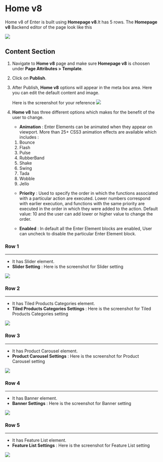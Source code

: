 # Home v8

Home v8 of Enter is built using **Homepage v8**.It has 5 rows. The **Homepage v8** Backend editor of the page look like this

![](http://transvelo.github.io/docs/enter/images/home-v8-setting.png)

## Content Section

1. Navigate to **Home v8** page and make sure **Homepage v8** is choosen under **Page Attributes > Template**.
2. Click on **Publish**.
3. After Publish, **Home v8** options will appear in the meta box area. Here you can edit the default content and image.

    Here is the screenshot for your reference
    ![](http://transvelo.github.io/docs/enter/images/home-v8-option.png)

4. **Home v8** has three different options which makes for the benefit of the user to change.

    * **Animation** : Enter Elements can be animated when they appear on viewport. More than 25+ CSS3 animation effects are available which includes :

    1. Bounce
    2. Flash
    3. Pulse
    4. RubberBand
    5. Shake
    6. Swing
    7. Tada
    8. Wobble
    9. Jello

    * **Priority** : Used to specify the order in which the functions associated with a particular action are executed. Lower numbers correspond with earlier execution, and functions with the same priority are executed in the order in which they were added to the action. Default value: 10 and the user can add lower or higher value to change the order.

    * **Enabled** : In default all the Enter Element blocks are enabled, User can uncheck to disable the particular Enter Element block.

### Row 1
---
* It has Slider element.
* **Slider Setting** : Here is the screenshot for Slider setting

![](http://transvelo.github.io/docs/enter/images/home8-slider-setting.png)

### Row 2
---
* It has Tiled Products Categories element.
* **Tiled Products Categories Settings** : Here is the screenshot for Tiled Products Categories setting

![](http://transvelo.github.io/docs/enter/images/home8-tiled-products-categories-setting.png)


### Row 3
---
* It has Product Carousel element.
* **Product Carousel Settings** : Here is the screenshot for Product Carousel setting

![](http://transvelo.github.io/docs/enter/images/product-carousel-setting.png)

### Row 4
---
* It has Banner element.
* **Banner Settings** : Here is the screenshot for Banner setting

![](http://transvelo.github.io/docs/enter/images/home8-banner-setting.png)


### Row 5
---
* It has Feature List element.
* **Feature List Settings** : Here is the screenshot for Feature List setting

![](http://transvelo.github.io/docs/enter/images/feature-list-setting.png)
